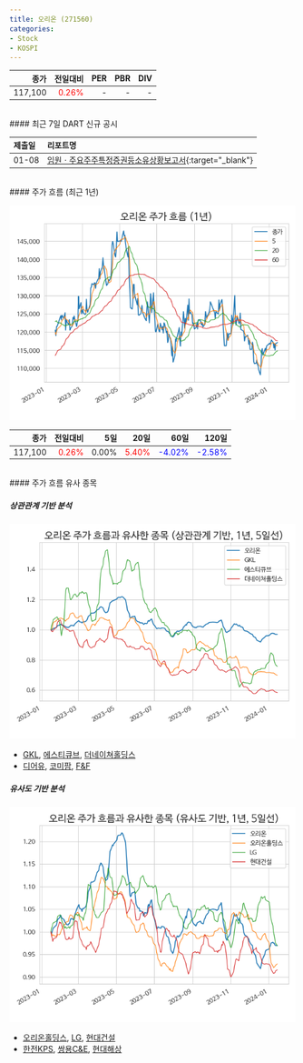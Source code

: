 ```yaml
---
title: 오리온 (271560)
categories:
- Stock
- KOSPI
---
```


|종가|전일대비|PER|PBR|DIV|
|---:|-------:|--:|--:|--:|
|117,100|<span style="color: red">0.26%</span>|-|-|-|

<!-- more -->

<br>
#### 최근 7일 DART 신규 공시


|제출일|리포트명|
|:-----|:-------|
|01-08|[임원ㆍ주요주주특정증권등소유상황보고서](https://dart.fss.or.kr/dsaf001/main.do?rcpNo=20240108000326){:target="_blank"}|

<br>
#### 주가 흐름 (최근 1년)

![271560](/assets/images/stock/271560.png)

|종가|전일대비|5일|20일|60일|120일|
|---:|-------:|--:|---:|---:|----:|
|117,100|<span style="color: red">0.26%</span>|0.00%|<span style="color: red">5.40%</span>|<span style="color: blue">-4.02%</span>|<span style="color: blue">-2.58%</span>|

<br>
#### 주가 흐름 유사 종목

##### 상관관계 기반 분석

![271560](/assets/images/stock/271560_corr.png)
- [GKL](/114090/), [에스티큐브](/052020/), [더네이쳐홀딩스](/298540/)
- [디어유](/376300/), [코미팜](/041960/), [F&F](/383220/)

##### 유사도 기반 분석

![271560](/assets/images/stock/271560_sim.png)
- [오리온홀딩스](/001800/), [LG](/003550/), [현대건설](/000720/)
- [한전KPS](/051600/), [쌍용C&E](/003410/), [현대해상](/001450/)
